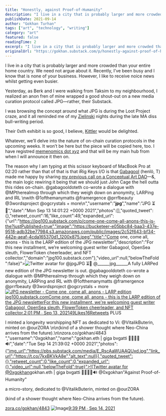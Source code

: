 ```yaml
---
title: "Honestly, against Proof-of-Humanity"
description: "I live in a city that is probably larger and more crowded than your entire home country. We need not argue about it. Recently, I’ve been busy and I know that is none of your business. However, I like..."
publishDate: 2021-09-14
author: "Gokhan Turhan"
tags: ["art", "technology", "writing"]
category: "art"
featured: false
readingTime: 2
excerpt: "I live in a city that is probably larger and more crowded than your entire home country. We need not argue about it. Recently, I’ve been busy and I know that is none of your business. However, I like..."
originalUrl: "https://gokhan.substack.com/p/honestly-against-proof-of-humanity"
---
```


I live in a city that is probably larger and more crowded than your entire home country. We need not argue about it. Recently, I’ve been busy and I know that is none of your business. However, I like to receive noice news whilst getting even busier.

Yesterday, as Berk and I were walking from Taksim to my neighbourhood, I realized an anon fren of mine wrapped a good shout-out on a new media curation protocol called JPG—rather, their Substack. 

I was browsing the concept around what JPG is during the Loot Project craze, and it all reminded me of my [Zielinski](https://mitpress.mit.edu/books/deep-time-media) nights during the late MA diss bull-writing period.

Their 0xth exhibit is so good, I believe, [Kittler](https://monoskop.org/Friedrich_Kittler) would be delighted.

Whatever, we’ll delve into the nature of on-chain curation protocols in the upcoming weeks. It won’t be here but the piece will be copied here, too. I have registred [memenomics dot xyz](https://www.memenomics.xyz/) and that will be my main hub from when I will announce it then on.

The reason why I am typing at this scissor keyboard of MacBook Pro at 02:20 rather than that of that is that iRig Keys I/O is that [Gabagool](https://twitter.com/gabagooldoteth) (henlö, T) made me happy by sharing [my previous call on a Conceptual Art DAO](https://zora.co/gokhan/4789)—&, the main logic rewiring it being that we should just John Cage the hell outta this rides on-chain.
@gabagooldoteth co-wrote a dialogue with @MPtherealmvp through which they weigh down on anonymity, LARPing and IRL \nwith @1ofthemanymatts @framergence @prrfbeauty @3wordsproject @ogcrystals + more\n","username":"______jpg______","name":"JPG ⏳🧂","date":"Mon Sep 13 14:01:22 +0000 2021","photos":[],"quoted_tweet":{},"retweet_count":16,"like_count":49,"expanded_url":{"url":"https://jpg100.substack.com/p/come-one-come-all-anons-this-is-the?justPublished=true","image":"https://bucketeer-e05bbc84-baa3-437e-9518-adb32be77984.s3.amazonaws.com/public/images/2c52f643-bf34-442e-aeaf-4cda165370d1_1200x875.jpeg","title":"Come one, come all, anons - this is the LARP edition of the JPG newsletter","description":"For this new installment, we’re welcoming guest writer Gabagool, OpenSea sleuth, FlowerToken cheerleader, and NFT collector.","domain":"jpg100.substack.com"},"video_url":null,"belowTheFold":false}">![Twitter avatar for @______jpg______](https://substackcdn.com/image/twitter_name/w_96/______jpg______.jpg)JPG ⏳🧂 @______jpg______A fully LARPed new edition of the JPG newsletter is out. 
@gabagooldoteth co-wrote a dialogue with @MPtherealmvp through which they weigh down on anonymity, LARPing and IRL 
with @1ofthemanymatts @framergence @prrfbeauty @3wordsproject @ogcrystals + more
[![JPG newsletter - Come one, come all, anons - LARP edition](https://bucketeer-e05bbc84-baa3-437e-9518-adb32be77984.s3.amazonaws.com/public/images/2c52f643-bf34-442e-aeaf-4cda165370d1_1200x875.jpeg)jpg100.substack.comCome one, come all, anons - this is the LARP edition of the JPG newsletterFor this new installment, we're welcoming guest writer Gabagool, OpenSea sleuth, FlowerToken cheerleader, and NFT collector.](https://jpg100.substack.com/p/come-one-come-all-anons-this-is-the?justPublished=true)[2:01 PM ∙ Sep 13, 202149Likes16Retweets](https://twitter.com/______jpg______/status/1437416116809261060?s=20)
PLUS

I minted a longevity worshipping NFT as dedicated to Vi:
@VitalikButerin, minted on @ourZORA \n\n(kind of a shower thought where Neo-China arrives from the future).\n\nzora.co/gokhan/4843 ","username":"0xgokhan","name":"gokhan.eth | giga bvgatti 🚀🧬💾🦇🔊","date":"Tue Sep 14 21:39:02 +0000 2021","photos":[{"img_url":"https://pbs.substack.com/media/E_RscAaWUAAQUxd.jpg","link_url":"https://t.co/7kxBKVkA8e","alt_text":null}],"quoted_tweet":{},"retweet_count":0,"like_count":0,"expanded_url":{},"video_url":null,"belowTheFold":true}">![Twitter avatar for @0xgokhan](https://substackcdn.com/image/twitter_name/w_96/0xgokhan.jpg)gokhan.eth | giga bvgatti 🚀🧬💾🦇🔊 @0xgokhan"Against Proof-of-Humanity"

a micro-story, dedicated to @VitalikButerin, minted on @ourZORA 

(kind of a shower thought where Neo-China arrives from the future).

[zora.co/gokhan/4843](https://zora.co/gokhan/4843) ![Image](https://pbs.substack.com/media/E_RscAaWUAAQUxd.jpg)[9:39 PM ∙ Sep 14, 2021](https://twitter.com/0xgokhan/status/1437893677863645184?s=20)